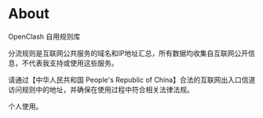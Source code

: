 # About
OpenClash 自用规则库


分流规则是互联网公共服务的域名和IP地址汇总，所有数据均收集自互联网公开信息，不代表我支持或使用这些服务。

请通过【中华人民共和国 People's Republic of China】合法的互联网出入口信道访问规则中的地址，并确保在使用过程中符合相关法律法规。

个人使用。
